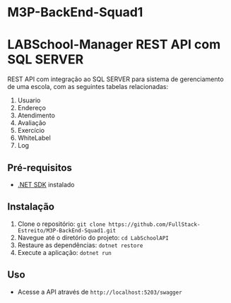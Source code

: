 # M3P-BackEnd-Squad1

# LABSchool-Manager REST API com SQL SERVER

REST API com integração ao SQL SERVER para sistema de gerenciamento de uma escola, com as seguintes tabelas relacionadas: 
1. Usuario
2. Endereço
3. Atendimento
4. Avaliação
5. Exercício
6. WhiteLabel
7. Log

## Pré-requisitos

- [.NET SDK](https://dotnet.microsoft.com/download) instalado

## Instalação

1. Clone o repositório: `git clone https://github.com/FullStack-Estreito/M3P-BackEnd-Squad1.git`
2. Navegue até o diretório do projeto: `cd LabSchoolAPI`
3. Restaure as dependências: `dotnet restore`
4. Execute a aplicação: `dotnet run`

## Uso

- Acesse a API através de `http://localhost:5203/swagger`
